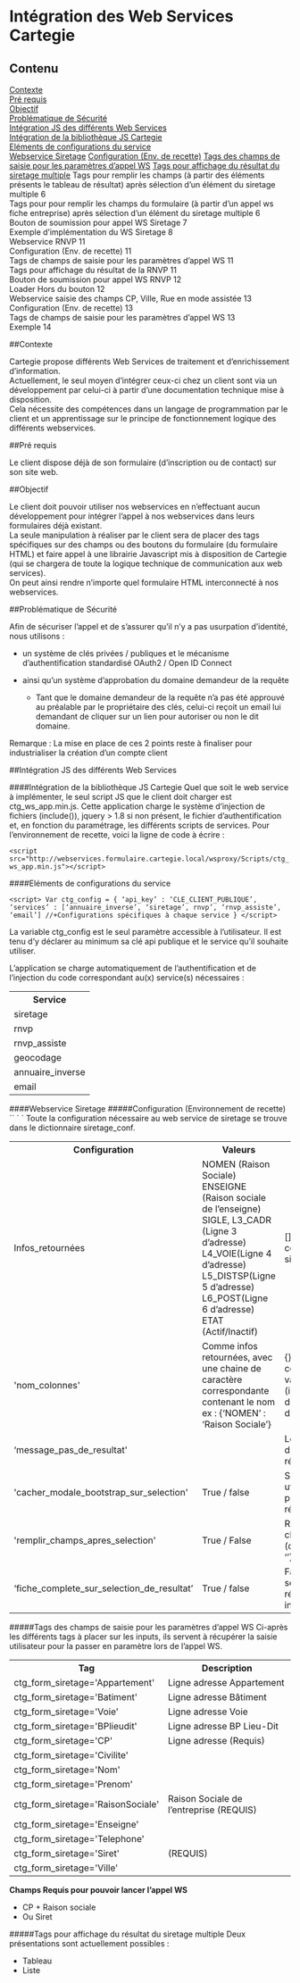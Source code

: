 Intégration des Web Services Cartegie
=====================================

Contenu
-------
[Contexte](#2.1)  
[Pré requis](#2.2)  
[Objectif](#2.3)  
[Problématique de Sécurité](#2.4)  
[Intégration JS des différents Web Services](#3.1)  
[Intégration de la bibliothèque JS Cartegie](#3.2)  
[Eléments de configurations du service](#3.3)  
[Webservice Siretage](#3.4) 
[Configuration (Env. de recette)](#4.1)
[Tags des champs de saisie pour les paramètres d’appel WS](#4.2)
[Tags pour affichage du résultat du siretage multiple](#4.3)
Tags pour remplir les champs (à partir des éléments présents le tableau de résultat) après sélection d’un élément du siretage multiple	6  
Tags pour pour remplir les champs du formulaire (à partir d’un appel ws fiche entreprise) après sélection d’un élément du siretage multiple	6  
Bouton de soumission pour appel WS Siretage	7  
Exemple d’implémentation du WS Siretage	8  
Webservice RNVP	11  
Configuration (Env. de recette)	11  
Tags de champs de saisie pour les paramètres d’appel WS	11  
Tags pour affichage du résultat de la RNVP	11  
Bouton de soumission pour appel WS RNVP	12  
Loader  Hors du bouton	12  
Webservice saisie des champs CP, Ville, Rue en mode assistée	13  
Configuration (Env. de recette)	13  
Tags de champs de saisie pour les paramètres d’appel WS	13  
Exemple	14  



##Contexte <a id="2.1"></a>

Cartegie propose différents Web Services de traitement et d’enrichissement d’information.  
Actuellement, le seul moyen d’intégrer ceux-ci chez un client sont via un développement par celui-ci à partir d’une documentation technique mise à disposition.  
Cela nécessite des compétences dans un langage de programmation par le client et un apprentissage sur le principe de fonctionnement logique des différents webservices.  

##Pré requis <a id="2.2"></a>

Le client dispose déjà de son formulaire (d’inscription ou de contact) sur son site web.  

##Objectif <a id="2.3"></a>

Le client doit pouvoir utiliser nos webservices en n’effectuant aucun développement pour intégrer l’appel à nos webservices dans leurs formulaires déjà existant.  
La seule manipulation à réaliser par le client sera de placer des tags spécifiques sur des champs ou des boutons du formulaire (du formulaire HTML) et faire appel à une librairie Javascript mis à disposition de Cartegie (qui se chargera de toute la logique technique de communication aux web services).  
On peut ainsi rendre n’importe quel formulaire HTML interconnecté à nos webservices.  

##Problématique de Sécurité <a id="2.4"></a>

Afin de sécuriser l’appel et de s’assurer qu’il n’y a pas usurpation d’identité, nous utilisons :  

 - un système de clés privées / publiques et le mécanisme
   d’authentification standardisé OAuth2 / Open ID Connect  
   
 - ainsi qu’un système d’approbation du domaine demandeur de la requête   
	 - Tant que   le domaine demandeur de la requête n’a pas été approuvé au préalable
   par le propriétaire des clés, celui-ci reçoit un email lui demandant
   de cliquer sur un lien pour autoriser ou non le dit domaine.   
   
Remarque : La mise en place de ces 2 points reste à finaliser pour industrialiser la création d’un compte client

##Intégration JS des différents Web Services<a id="3.1"></a>


####Intégration de la bibliothèque JS Cartegie <a id="3.2"></a>
Quel que soit le web service à implémenter, le seul script JS que le client doit charger est ctg_ws_app.min.js.
Cette application charge le système d’injection de fichiers (include()), jquery > 1.8 si non présent, le fichier d’authentification et, en fonction du paramétrage, les différents scripts de services.
Pour l’environnement de recette, voici la ligne de code à écrire :   

`<script src="http://webservices.formulaire.cartegie.local/wsproxy/Scripts/ctg_ws_app.min.js"></script>`

####Eléments de configurations du service<a id="3.3"></a>

`<script>
Var ctg_config = {
      ‘api_key’ : ‘CLE_CLIENT_PUBLIQUE’,
      ‘services’ : [‘annuaire_inverse’, ‘siretage’, rnvp’, ‘rnvp_assiste’, ‘email’]
      //+Configurations spécifiques à chaque service
      }
</script>`

La variable ctg_config est le seul paramètre accessible à l’utilisateur. Il est tenu d’y déclarer au minimum sa clé api publique et le service qu’il souhaite utiliser. 

L’application se charge automatiquement de l’authentification et de l’injection du code correspondant au(x) service(s) nécessaires :

<table><tr><th>Service	</th></tr>
<tr><td>siretage</td></tr>	
<tr><td>rnvp	</td></tr>
<tr><td>rnvp_assiste</td></tr>
<tr><td>geocodage</td></tr>
<tr><td>annuaire_inverse</td></tr>
<tr><td>email</td></tr></table>
####Webservice Siretage<a id="3.4"></a>
#####Configuration (Environnement de recette)<a id="4.1"></a>
`<script src="http://webservices.formulaire.cartegie.local/wsproxy/Scripts/ctg_ws_app.min.js"></script>`
 `<script> 
var ctg_config = {
 'api_key': "CLE_PUBLIQUE_CLIENT", 
'services': ["siretage"], 
'siretage_conf':{
		'infos_retournees':['NOMEN', 'ENSEIGNE', 'L4_VOIE', 'L5_DISTSP', 'L6_POST'],
		'nom_colonnes': { 'NOMEN': 'Nom Entreprise', 
		'ENSEIGNE': 'Enseigne', 
		'L4_VOIE': 'Adresse', 
		'L5_DISTSP': 'Adresse 2', 
		'L6_POST': 'Adresse3' },
		'message_pas_de_resultat': "Votre demande ne retourne aucun résultat",
		'cacher_modale_bootstrap_sur_selection': true,
		'remplir_champs_apres_selection': true
	}
}
</script>
`
Toute la configuration nécessaire au web service de siretage se trouve dans le dictionnaire siretage_conf.
<table><tr><th>Configuration</th><th>Valeurs</th><th>Précisions</th></tr>
<tr><td>
Infos_retournées </td><td>NOMEN (Raison Sociale) 
ENSEIGNE (Raison sociale de l’enseigne)
SIGLE,
L3_CADR (Ligne 3 d’adresse)
L4_VOIE(Ligne 4 d’adresse)
L5_DISTSP(Ligne 5 d’adresse)
L6_POST(Ligne 6 d’adresse)
ETAT (Actif/Inactif)</td><td>[] une  liste d’éléments correspondant au retour du siretage MULTIPLE.</td></tr>
<tr><td>
'nom_colonnes'</td><td>
Comme infos retournées, avec une chaine de caractère correspondante contenant le nom ex :
{‘NOMEN’ : ‘Raison Sociale’}</td><td>
{} dictionnaire de correspondance entre les valeurs retournées (info_retournees) et le nom des colonnes (cas d’affichage tableau)</td></tr>
<tr><td>
‘message_pas_de_resultat'</td><td></td><td>
Le message affiché en cas d’erreur. Défaut : « Pas de résultat »</td></tr>
<tr><td>
'cacher_modale_bootstrap_sur_selection'</td><td>
True / false </td><td>
Si une modale bootstrap est utilisée, activer cette option pour la cacher une fois le résultat choisi.</td></tr>
<tr><td>
'remplir_champs_apres_selection'</td><td>
True / False</td><td>
Remplir immédiatement les champs de résultats (ctg_siretage_result_clicked= ‘’) sur sélection</td></tr>
<tr><td>
‘fiche_complete_sur_selection_de_resultat’</td><td>
True / false</td><td>
Fait un siretage fiche sur sélection d’un résultat pour récupérer toutes les informations de l’entreprise.</td></tr></table>

#####Tags des champs de saisie pour les paramètres d’appel WS<a id="4.2"></a>
Ci-après les différents tags à placer sur les inputs, ils servent à récupérer la saisie utilisateur pour la passer en paramètre lors de l’appel WS.

<table><tr><th>Tag</th><th>Description</th></tr>
<tr><td>ctg_form_siretage='Appartement'</td><td>Ligne adresse Appartement</td></tr>
<tr><td>ctg_form_siretage='Batiment'</td><td>Ligne adresse Bâtiment</td></tr>
<tr><td>ctg_form_siretage='Voie'</td><td>Ligne adresse Voie</td></tr>
<tr><td>ctg_form_siretage='BPlieudit'</td><td>Ligne adresse BP Lieu-Dit
<tr><td>ctg_form_siretage='CP'</td><td>Ligne adresse (Requis)</td></tr>
<tr><td>ctg_form_siretage='Civilite'</td><td></td></tr>
<tr><td>ctg_form_siretage='Nom'</td><td></td></tr>
<tr><td>ctg_form_siretage='Prenom'</td><td></td></tr>
<tr><td>ctg_form_siretage='RaisonSociale'</td><td>Raison Sociale de l’entreprise (REQUIS)</td></tr>
<tr><td>ctg_form_siretage='Enseigne'</td><td></td></tr>
<tr><td>ctg_form_siretage='Telephone'</td><td></td></tr>
<tr><td>ctg_form_siretage='Siret'</td><td>(REQUIS)</td></tr>
<tr><td>ctg_form_siretage='Ville'</td><td></td></tr></table>


**Champs Requis pour pouvoir lancer l’appel WS**

 - CP + Raison sociale 
 - Ou Siret

#####Tags pour affichage du résultat du siretage multiple<a id="4.3"></a>
Deux présentations sont actuellement possibles : 

 - Tableau
 - Liste
